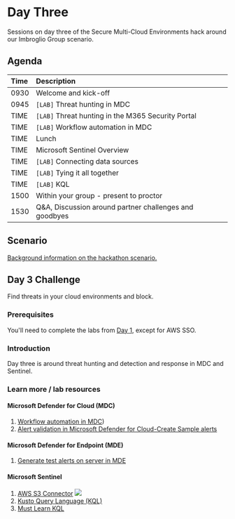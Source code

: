 # Day Three
Sessions on day three of the Secure Multi-Cloud Environments hack around our Imbroglio Group scenario.

## Agenda
| **Time** | **Description**
| :--- | :---
| 0930 | Welcome and kick-off
| 0945 | `[LAB]` Threat hunting in MDC
| TIME | `[LAB]` Threat hunting in the M365 Security Portal
| TIME | `[LAB]` Workflow automation in MDC
| TIME | Lunch
| TIME | Microsoft Sentinel Overview
| TIME | `[LAB]` Connecting data sources
| TIME | `[LAB]` Tying it all together
| TIME | `[LAB]` KQL
| 1500 | Within your group - present to proctor
| 1530 | Q&A, Discussion around partner challenges and goodbyes

## Scenario
[Background information on the hackathon scenario.](Scenario.md)

## Day 3 Challenge
Find threats in your cloud environments and block.

### Prerequisites
You'll need to complete the labs from [Day 1](Day1.md), except for AWS SSO.

### Introduction
Day three is around threat hunting and detection and response in MDC and Sentinel.

### Learn more / lab resources

#### Microsoft Defender for Cloud (MDC)
1. [Workflow automation in MDC](https://docs.microsoft.com/en-us/azure/defender-for-cloud/workflow-automation))
2. [Alert validation in Microsoft Defender for Cloud-Create Sample alerts](https://docs.microsoft.com/en-us/azure/defender-for-cloud/alert-validation#generate-sample-security-alerts)

#### Microsoft Defender for Endpoint (MDE)
1. [Generate test alerts on server in MDE](https://docs.microsoft.com/en-us/azure/defender-for-cloud/integration-defender-for-endpoint?tabs=windows#send-a-test-alert)

#### Microsoft Sentinel
1. [AWS S3 Connector](https://docs.microsoft.com/en-us/azure/sentinel/connect-aws?tabs=s3) [![](https://img.shields.io/badge/-STRETCH%20GOAL-important?style=flat)](#stetch-goals)
2. [Kusto Query Language (KQL)](https://learn.microsoft.com/en-us/azure/sentinel/kusto-overview)
3. [Must Learn KQL](https://aka.ms/mustlearnkql)
